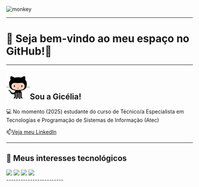 ![monkey](https://i.gifer.com/1alw.gif)

--------------------
# 🌟 Seja bem-vindo ao meu espaço no GitHub!🌟
--------------------

## ![alt text](image.png)Sou a Gicélia!

💻 No momento (2025) estudante do curso de Técnico/a Especialista em Tecnologias e Programação de Sistemas de Informação (Atec)

📫[Veja meu LinkedIn](https://www.linkedin.com/in/gicelia/)

-----------------------
## 👀 Meus interesses tecnológicos

<img src="https://cdn.jsdelivr.net/gh/devicons/devicon@latest/icons/python/python-original.svg" width="60px">
<img src="https://cdn.jsdelivr.net/gh/devicons/devicon@latest/icons/sqldeveloper/sqldeveloper-original.svg" width="60px">
<img src="https://cdn.jsdelivr.net/gh/devicons/devicon@latest/icons/html5/html5-original-wordmark.svg" width="60px">
<img src="https://cdn.jsdelivr.net/gh/devicons/devicon@latest/icons/linux/linux-original.svg" width="60px"><br>
------------------------

<!--
**giceliaqueiroz/giceliaqueiroz** is a ✨ _special_ ✨ repository because its `README.md` (this file) appears on your GitHub profile.

Here are some ideas to get you started:

- 🔭 I’m currently working on ...
- 🌱 I’m currently learning ...
- 👯 I’m looking to collaborate on ...
- 🤔 I’m looking for help with ...
- 💬 Ask me about ...
- 📫 How to reach me: ...
- 😄 Pronouns: ...
- ⚡ Fun fact: ...
-->
